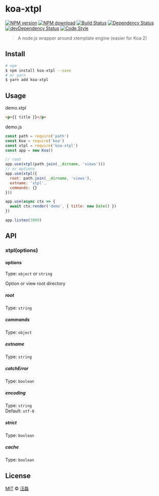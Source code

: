 # koa-xtpl

[![NPM version][npm-image]][npm-url]
[![NPM download][download-image]][download-url]
[![Build Status][travis-image]][travis-url]
[![Dependency Status][dependency-image]][dependency-url]
[![devDependency Status][devdependency-image]][devdependency-url]
[![Code Style][style-image]][style-url]

[npm-image]: https://badge.fury.io/js/koa-xtpl.svg
[npm-url]: https://npmjs.org/package/koa-xtpl
[download-image]: https://img.shields.io/npm/dm/koa-xtpl.svg
[download-url]: https://npmjs.org/package/koa-xtpl
[travis-image]: https://travis-ci.org/zce/koa-xtpl.svg?branch=v2.x
[travis-url]: https://travis-ci.org/zce/koa-xtpl
[dependency-image]: https://david-dm.org/zce/koa-xtpl/status.svg
[dependency-url]: https://david-dm.org/zce/koa-xtpl
[devdependency-image]: https://david-dm.org/zce/koa-xtpl/dev-status.svg
[devdependency-url]: https://david-dm.org/zce/koa-xtpl?type=dev
[style-image]: https://img.shields.io/badge/code%20style-standard-brightgreen.svg
[style-url]: http://standardjs.com/

> A node.js wrapper around xtemplate engine (easier for Koa 2)

## Install

```sh
# npm
$ npm install koa-xtpl --save
# or yarn
$ yarn add koa-xtpl
```


## Usage

demo.xtpl
```html
<p>{{ title }}</p>
```

demo.js

```js
const path = require('path')
const Koa = require('koa')
const xtpl = require('koa-xtpl')
const app = new Koa()

// root
app.use(xtpl(path.join(__dirname, 'views')))
// or options
app.use(xtpl({
  root: path.join(__dirname, 'views'),
  extname: 'xtpl',
  commands: {}
}))

app.use(async ctx => {
  await ctx.render('demo', { title: new Date() })
})

app.listen(3000)
```


## API

### xtpl(options)

#### options

Type: `object` or `string`

Option or view root directory

##### root

Type: `string`

##### commands

Type: `object`

##### extname

Type: `string`

##### catchError

Type: `boolean`

##### encoding

Type: `string`<br>
Default: `utf-8`

##### strict

Type: `boolean`

##### cache

Type: `boolean`


## License

[MIT](LICENSE) © [汪磊](http://github.com/zce)

